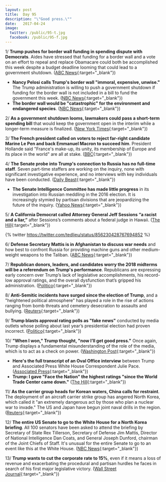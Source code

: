 ```yaml
---
layout: post
title:  Day 95
description: "\"Good press.\""
date:   2017-04-24
image:
  twitter: /public/95-t.jpg
  facebook: /public/95-f.jpg
---
```


1/ **Trump pushes for border wall funding in spending dispute with Democrats**. Aides have stressed that funding for a border wall and a vote on an effort to repeal and replace Obamacare could both be accomplished this week despite a budget deadline looming that could lead to a government shutdown. ([ABC News](http://abcnews.go.com/Politics/wireStory/budget-deadline-looms-trump-pushes-border-wall-funding-46977790){:target="_blank"})

* **Nancy Pelosi calls Trump's border wall "immoral, expensive, unwise."** The Trump administration is willing to push a government shutdown if funding for the border wall is not included in a bill to fund the government this week. ([NBC News](http://www.nbcnews.com/politics/congress/congress-aims-avoid-shutdown-trump-presses-100-day-wins-n749696){:target="_blank"})
* **The border wall would be "catastrophic" for the environment and endangered species**. ([NBC News](http://www.nbcnews.com/science/environment/trump-s-border-wall-catastrophic-environment-endangered-species-activists-n748446){:target="_blank"})

2/ **As a government shutdown looms, lawmakers could pass a short-term spending bill** that would keep the government open in the interim while a longer-term measure is finalized. ([New York Times](https://www.nytimes.com/2017/04/23/us/politics/government-shutdown-congress-trump-administration.html){:target="_blank"})

3/ **The French president called on voters to reject far-right candidate Marine Le Pen and back Emmanuel Macron to succeed him**. President Hollande said "France's make-up, its unity, its membership of Europe and its place in the world" are all at stake. ([BBC](http://www.bbc.com/news/world-europe-39695686){:target="_blank"})

4/ **The Senate probe into Trump's connection to Russia has no full-time staff**. Seven part-time staffers are working on the inquiry, none with significant investigative experience, and no interviews with key individuals have been conducted. ([Daily Beast](http://www.thedailybeast.com/articles/2017/04/23/senate-trump-russia-probe-has-no-full-time-staff-no-key-witnesses.html){:target="_blank"})

* **The Senate Intelligence Committee has made little progress** in its investigation into Russian meddling in the 2016 election. It is increasingly stymied by partisan divisions that are jeopardizing the future of the inquiry. ([Yahoo News](https://www.yahoo.com/news/senate-russia-probe-flounders-amid-partisan-bickering-130323166.html){:target="_blank"})

5/ **A California Democrat called Attorney General Jeff Sessions “a racist and a liar,”** after Sessions’s comments about a federal judge in Hawaii. ([The Hill](http://thehill.com/blogs/ballot-box/330146-dem-lawmaker-to-sessions-you-are-a-racist-and-a-liar){:target="_blank"})

{% twitter https://twitter.com/tedlieu/status/856230428767694852 %}

6/ **Defense Secretary Mattis is in Afghanistan to discuss war needs** and how best to confront Russia for providing machine guns and other medium-weight weapons to the Taliban. ([ABC News](http://abcnews.go.com/International/wireStory/us-defense-secy-mattis-afghanistan-discuss-war-46978063){:target="_blank"})

7/ **Republican donors, leaders, and candidates worry the 2018 midterms will be a referendum on Trump's performance**. Republicans are expressing early concern over Trump’s lack of legislative accomplishments, his record-low approval ratings, and the overall dysfunction that’s gripped his administration. ([Politico](http://www.politico.com/story/2017/04/24/trump-congress-midterms-2018-237505){:target="_blank"})

8/ **Anti-Semitic incidents have surged since the election of Trump**, and a "heightened political atmosphere" has played a role in the rise of actions ranging from bomb threats and cemetery desecration to assaults and bullying. ([Reuters](http://www.reuters.com/article/us-usa-security-jewish-idUSKBN17Q1ML){:target="_blank"})

9/ **Trump blasts approval rating polls as "fake news"** conducted by media outlets whose polling about last year’s presidential election had proven incorrect. ([Politico](http://www.politico.com/story/2017/04/24/trump-polls-fake-news-237520){:target="_blank"})

10/ **"When I won," Trump thought, "now I’ll get good press."** Once again, Trump displays a fundamental misunderstanding of the role of the media, which is to act as a check on power. ([Washington Post](https://www.washingtonpost.com/news/the-fix/wp/2017/04/24/when-i-won-trump-thought-now-ill-get-good-press/){:target="_blank"})

* **Here's the full transcript of an Oval Office interview** between Trump and Associated Press White House Correspondent Julie Pace. ([Associated Press](https://apnews.com/c810d7de280a47e88848b0ac74690c83){:target="_blank"})
* **Trump: I gave "Face the Nation" the highest ratings "since the World Trade Center came down."** ([The Hill](http://thehill.com/homenews/administration/330219-trump-i-gave-face-the-nation-its-highest-ratings-since-the-world){:target="_blank"})

11/ **As the carrier group heads for Korean waters, China calls for restraint**. The deployment of an aircraft carrier strike group has angered North Korea, which called it "an extremely dangerous act by those who plan a nuclear war to invade." The US and Japan have begun joint naval drills in the region. ([Reuters](http://www.reuters.com/article/us-northkorea-usa-idUSKBN17Q06N){:target="_blank"})

12/ **The entire US Senate to go to the White House for a North Korea briefing**. All 100 senators have been asked to attend the briefing by Secretary of State Rex Tillerson, Secretary of Defense Jim Mattis, Director of National Intelligence Dan Coats, and General Joseph Dunford, chairman of the Joint Chiefs of Staff. It's unusual for the entire Senate to go to an event like this at the White House. ([NBC News](http://www.cnbc.com/2017/04/24/entire-us-senate-to-go-to-white-house-for-north-korea-briefing.html){:target="_blank"})

13/ **Trump wants to cut the corporate rate to 15%**, even if it means a loss of revenue and exacerbating the procedural and partisan hurdles he faces in search of his first major legislative victory. ([Wall Street Journal](https://www.wsj.com/articles/trump-wants-tax-plan-to-cut-corporate-rate-to-15-1493057898){:target="_blank"})
